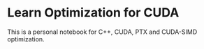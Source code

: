 # Learn Optimization for CUDA
This is a personal notebook for C++, CUDA, PTX and CUDA-SIMD optimization.
